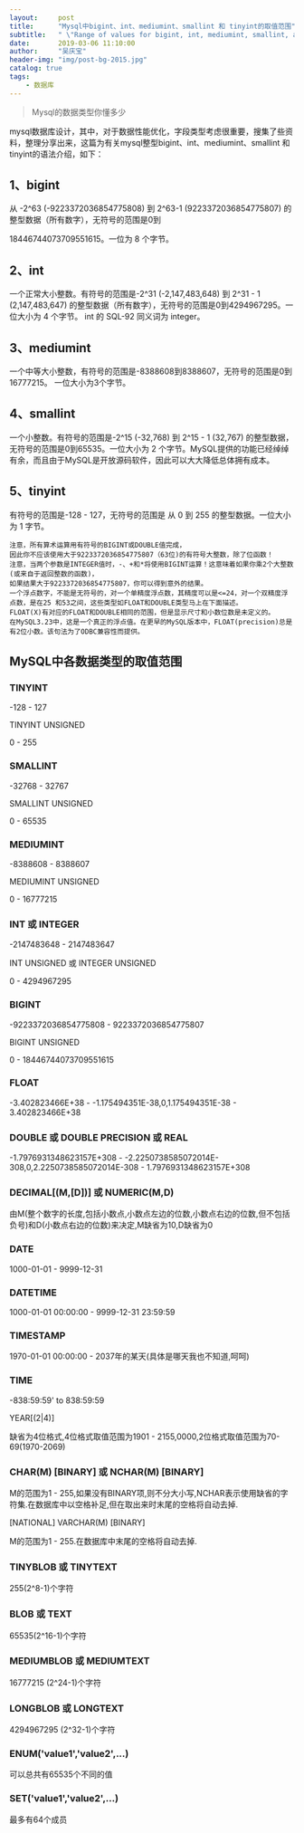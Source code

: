 ```yaml
---
layout:     post
title:      "Mysql中bigint、int、mediumint、smallint 和 tinyint的取值范围"
subtitle:   " \"Range of values ​​for bigint, int, mediumint, smallint, and tinyint in Mysql\""
date:       2019-03-06 11:10:00
author:     "吴庆宝"
header-img: "img/post-bg-2015.jpg"
catalog: true
tags:
    - 数据库    
---
```


>  Mysql的数据类型你懂多少

 
mysql数据库设计，其中，对于数据性能优化，字段类型考虑很重要，搜集了些资料，整理分享出来，这篇为有关mysql整型bigint、int、mediumint、smallint 和 tinyint的语法介绍，如下：

## 1、bigint

从 -2^63 (-9223372036854775808) 到 2^63-1 (9223372036854775807) 的整型数据（所有数字），无符号的范围是0到

18446744073709551615。一位为 8 个字节。

## 2、int

一个正常大小整数。有符号的范围是-2^31 (-2,147,483,648) 到 2^31 - 1 (2,147,483,647) 的整型数据（所有数字），无符号的范围是0到4294967295。一位大小为 4 个字节。
int 的 SQL-92 同义词为 integer。

## 3、mediumint
一个中等大小整数，有符号的范围是-8388608到8388607，无符号的范围是0到16777215。 一位大小为3个字节。

## 4、smallint

一个小整数。有符号的范围是-2^15 (-32,768) 到 2^15 - 1 (32,767) 的整型数据，无符号的范围是0到65535。一位大小为 2 个字节。MySQL提供的功能已经绰绰有余，而且由于MySQL是开放源码软件，因此可以大大降低总体拥有成本。

## 5、tinyint

有符号的范围是-128 - 127，无符号的范围是 从 0 到 255 的整型数据。一位大小为 1 字节。

```
注意，所有算术运算用有符号的BIGINT或DOUBLE值完成，
因此你不应该使用大于9223372036854775807（63位)的有符号大整数，除了位函数！
注意，当两个参数是INTEGER值时，-、+和*将使用BIGINT运算！这意味着如果你乘2个大整数(或来自于返回整数的函数)，
如果结果大于9223372036854775807，你可以得到意外的结果。
一个浮点数字，不能是无符号的，对一个单精度浮点数，其精度可以是<=24，对一个双精度浮点数，是在25 和53之间，这些类型如FLOAT和DOUBLE类型马上在下面描述。
FLOAT(X)有对应的FLOAT和DOUBLE相同的范围，但是显示尺寸和小数位数是未定义的。
在MySQL3.23中，这是一个真正的浮点值。在更早的MySQL版本中，FLOAT(precision)总是有2位小数。该句法为了ODBC兼容性而提供。
```
 
## MySQL中各数据类型的取值范围 

### TINYINT 
-128 - 127 

TINYINT UNSIGNED 

0 - 255 

### SMALLINT 
-32768 - 32767 

SMALLINT UNSIGNED 

0 - 65535 

### MEDIUMINT 
-8388608 - 8388607 

MEDIUMINT UNSIGNED 

0 - 16777215 

### INT 或 INTEGER 
-2147483648 - 2147483647 

INT UNSIGNED 或 INTEGER UNSIGNED 

0 - 4294967295 

### BIGINT 
-9223372036854775808 - 9223372036854775807 

BIGINT UNSIGNED 

0 - 18446744073709551615 

### FLOAT 
-3.402823466E+38 - -1.175494351E-38,0,1.175494351E-38 - 3.402823466E+38 

### DOUBLE 或 DOUBLE PRECISION 或 REAL 
-1.7976931348623157E+308 - -2.2250738585072014E-308,0,2.2250738585072014E-308 - 1.7976931348623157E+308 

### DECIMAL[(M,[D])] 或 NUMERIC(M,D) 
由M(整个数字的长度,包括小数点,小数点左边的位数,小数点右边的位数,但不包括负号)和D(小数点右边的位数)来决定,M缺省为10,D缺省为0 

### DATE 
1000-01-01 - 9999-12-31 

### DATETIME 
1000-01-01 00:00:00 - 9999-12-31 23:59:59 

### TIMESTAMP 
1970-01-01 00:00:00 - 2037年的某天(具体是哪天我也不知道,呵呵) 

### TIME
-838:59:59' to 838:59:59 

YEAR[(2|4)] 

缺省为4位格式,4位格式取值范围为1901 - 2155,0000,2位格式取值范围为70-69(1970-2069) 

### CHAR(M) [BINARY] 或 NCHAR(M) [BINARY] 
M的范围为1 - 255,如果没有BINARY项,则不分大小写,NCHAR表示使用缺省的字符集.在数据库中以空格补足,但在取出来时末尾的空格将自动去掉. 

[NATIONAL] VARCHAR(M) [BINARY] 

M的范围为1 - 255.在数据库中末尾的空格将自动去掉. 

### TINYBLOB 或 TINYTEXT 
255(2^8-1)个字符 

### BLOB 或 TEXT 
65535(2^16-1)个字符 

### MEDIUMBLOB 或 MEDIUMTEXT 
16777215 (2^24-1)个字符 

### LONGBLOB 或 LONGTEXT 
4294967295 (2^32-1)个字符 

### ENUM('value1','value2',...) 
可以总共有65535个不同的值 

### SET('value1','value2',...) 
最多有64个成员 